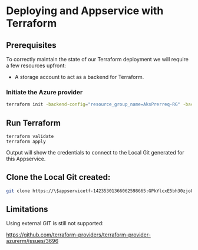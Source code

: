 # Deploying and Appservice with Terraform

## Prerequisites

To correctly maintain the state of our Terraform deployment we will require a few resources upfront:

  * A storage account to act as a backend for Terraform.


### Initiate the Azure provider

```bash
terraform init -backend-config="resource_group_name=AksPrerreq-RG" -backend-config="storage_account_name=jorgemartiterraform" -backend-config="container_name=tfstate"
```

## Run Terraform

```
terraform validate
terraform apply
```

Output will show the credentials to connect to the Local Git generated for this Appservice.


## Clone the Local Git created:

```bash
git clone https://\$appservicetf-14235301366062598665:GPkYlcxE5bh30zjo8p5jEmdtiXbRpi0PqZQkh2fz4AefdvdX2nelDm1ezPAX@appservicetf-14235301366062598665.scm.azurewebsites.net/appservicetf-14235301366062598665.git
```

## Limitations

Using external GIT is still not supported:

https://github.com/terraform-providers/terraform-provider-azurerm/issues/3696

